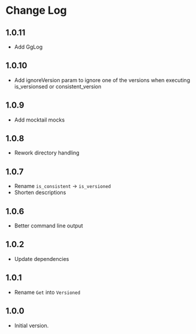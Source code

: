 # Change Log

## 1.0.11

- Add GgLog

## 1.0.10

- Add ignoreVersion param to ignore one of the versions when executing
  is_versionsed or consistent_version

## 1.0.9

- Add mocktail mocks

## 1.0.8

- Rework directory handling

## 1.0.7

- Rename `is_consistent` -> `is_versioned`
- Shorten descriptions

## 1.0.6

- Better command line output

## 1.0.2

- Update dependencies

## 1.0.1

- Rename `Get` into `Versioned`

## 1.0.0

- Initial version.
